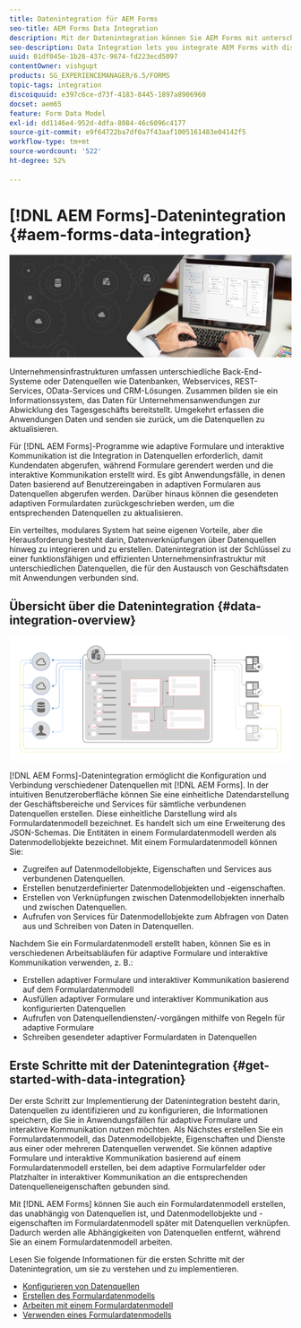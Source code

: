 ```yaml
---
title: Datenintegration für AEM Forms
seo-title: AEM Forms Data Integration
description: Mit der Datenintegration können Sie AEM Forms mit unterschiedlichen Datenquellen integrieren und ein Formulardatenmodell erstellen, um adaptive Formulare und interaktive Kommunikation zu erstellen und zu verwenden.
seo-description: Data Integration lets you integrate AEM Forms with disparate data sources and create form data model to create and work with adaptive forms and interactive communications.
uuid: 01df045e-1b26-437c-9674-fd223ecd5097
contentOwner: vishgupt
products: SG_EXPERIENCEMANAGER/6.5/FORMS
topic-tags: integration
discoiquuid: e397c6ce-d73f-4183-8445-1897a8906960
docset: aem65
feature: Form Data Model
exl-id: dd1146e4-952d-4dfa-8084-46c6096c4177
source-git-commit: e9f64722ba7df0a7f43aaf1005161483e04142f5
workflow-type: tm+mt
source-wordcount: '522'
ht-degree: 52%

---
```


# [!DNL AEM Forms]-Datenintegration {#aem-forms-data-integration}

![hero-image](do-not-localize/data-integration.png)

Unternehmensinfrastrukturen umfassen unterschiedliche Back-End-Systeme oder Datenquellen wie Datenbanken, Webservices, REST-Services, OData-Services und CRM-Lösungen. Zusammen bilden sie ein Informationssystem, das Daten für Unternehmensanwendungen zur Abwicklung des Tagesgeschäfts bereitstellt. Umgekehrt erfassen die Anwendungen Daten und senden sie zurück, um die Datenquellen zu aktualisieren.

Für [!DNL AEM Forms]-Programme wie adaptive Formulare und interaktive Kommunikation ist die Integration in Datenquellen erforderlich, damit Kundendaten abgerufen, während Formulare gerendert werden und die interaktive Kommunikation erstellt wird. Es gibt Anwendungsfälle, in denen Daten basierend auf Benutzereingaben in adaptiven Formularen aus Datenquellen abgerufen werden. Darüber hinaus können die gesendeten adaptiven Formulardaten zurückgeschrieben werden, um die entsprechenden Datenquellen zu aktualisieren.

Ein verteiltes, modulares System hat seine eigenen Vorteile, aber die Herausforderung besteht darin, Datenverknüpfungen über Datenquellen hinweg zu integrieren und zu erstellen. Datenintegration ist der Schlüssel zu einer funktionsfähigen und effizienten Unternehmensinfrastruktur mit unterschiedlichen Datenquellen, die für den Austausch von Geschäftsdaten mit Anwendungen verbunden sind.

## Übersicht über die Datenintegration {#data-integration-overview}

![aem-forms-data-integeration](assets/aem-forms-data-integeration.png)

[!DNL AEM Forms]-Datenintegration ermöglicht die Konfiguration und Verbindung verschiedener Datenquellen mit [!DNL AEM Forms]. In der intuitiven Benutzeroberfläche können Sie eine einheitliche Datendarstellung der Geschäftsbereiche und Services für sämtliche verbundenen Datenquellen erstellen. Diese einheitliche Darstellung wird als Formulardatenmodell bezeichnet. Es handelt sich um eine Erweiterung des JSON-Schemas. Die Entitäten in einem Formulardatenmodell werden als Datenmodellobjekte bezeichnet. Mit einem Formulardatenmodell können Sie:

* Zugreifen auf Datenmodellobjekte, Eigenschaften und Services aus verbundenen Datenquellen.
* Erstellen benutzerdefinierter Datenmodellobjekten und -eigenschaften.
* Erstellen von Verknüpfungen zwischen Datenmodellobjekten innerhalb und zwischen Datenquellen.
* Aufrufen von Services für Datenmodellobjekte zum Abfragen von Daten aus und Schreiben von Daten in Datenquellen.

Nachdem Sie ein Formulardatenmodell erstellt haben, können Sie es in verschiedenen Arbeitsabläufen für adaptive Formulare und interaktive Kommunikation verwenden, z. B.:

* Erstellen adaptiver Formulare und interaktiver Kommunikation basierend auf dem Formulardatenmodell
* Ausfüllen adaptiver Formulare und interaktiver Kommunikation aus konfigurierten Datenquellen 
* Aufrufen von Datenquellendiensten/-vorgängen mithilfe von Regeln für adaptive Formulare
* Schreiben gesendeter adaptiver Formulardaten in Datenquellen

## Erste Schritte mit der Datenintegration {#get-started-with-data-integration}

Der erste Schritt zur Implementierung der Datenintegration besteht darin, Datenquellen zu identifizieren und zu konfigurieren, die Informationen speichern, die Sie in Anwendungsfällen für adaptive Formulare und interaktive Kommunikation nutzen möchten. Als Nächstes erstellen Sie ein Formulardatenmodell, das Datenmodellobjekte, Eigenschaften und Dienste aus einer oder mehreren Datenquellen verwendet. Sie können adaptive Formulare und interaktive Kommunikation basierend auf einem Formulardatenmodell erstellen, bei dem adaptive Formularfelder oder Platzhalter in interaktiver Kommunikation an die entsprechenden Datenquelleneigenschaften gebunden sind.

Mit [!DNL AEM Forms] können Sie auch ein Formulardatenmodell erstellen, das unabhängig von Datenquellen ist, und Datenmodellobjekte und -eigenschaften im Formulardatenmodell später mit Datenquellen verknüpfen. Dadurch werden alle Abhängigkeiten von Datenquellen entfernt, während Sie an einem Formulardatenmodell arbeiten.

Lesen Sie folgende Informationen für die ersten Schritte mit der Datenintegration, um sie zu verstehen und zu implementieren.

* [Konfigurieren von Datenquellen](../../forms/using/configure-data-sources.md)
* [Erstellen des Formulardatenmodells](../../forms/using/create-form-data-models.md)
* [Arbeiten mit einem Formulardatenmodell](../../forms/using/work-with-form-data-model.md)
* [Verwenden eines Formulardatenmodells](../../forms/using/using-form-data-model.md)
